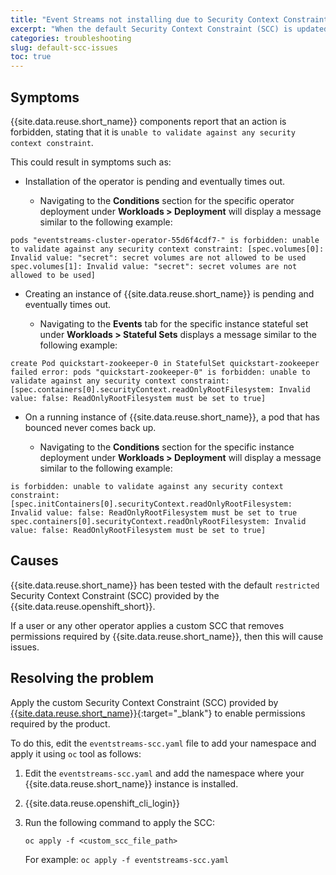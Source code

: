 ```yaml
---
title: "Event Streams not installing due to Security Context Constraint (SCC) issues"
excerpt: "When the default Security Context Constraint (SCC) is updated by user or another operator, Event Streams does not install"
categories: troubleshooting
slug: default-scc-issues
toc: true
---
```


## Symptoms

{{site.data.reuse.short_name}} components report that an action is forbidden, stating that it is `unable to validate against any security context constraint`.

This could result in symptoms such as:

- Installation of the operator is pending and eventually times out.

    - Navigating to the **Conditions** section for the specific operator deployment under **Workloads > Deployment** will display a message similar to the following example:
 ```
 pods "eventstreams-cluster-operator-55d6f4cdf7-" is forbidden: unable to validate against any security context constraint: [spec.volumes[0]: Invalid value: "secret": secret volumes are not allowed to be used spec.volumes[1]: Invalid value: "secret": secret volumes are not allowed to be used]
 ```

- Creating an instance of {{site.data.reuse.short_name}} is pending and eventually times out.

    - Navigating to the **Events** tab for the specific instance stateful set under **Workloads > Stateful Sets** displays a message similar to the following example:
```
create Pod quickstart-zookeeper-0 in StatefulSet quickstart-zookeeper failed error: pods "quickstart-zookeeper-0" is forbidden: unable to validate against any security context constraint: [spec.containers[0].securityContext.readOnlyRootFilesystem: Invalid value: false: ReadOnlyRootFilesystem must be set to true]
```

- On a running instance of {{site.data.reuse.short_name}}, a pod that has bounced never comes back up.

    - Navigating to the **Conditions** section for the specific instance deployment under **Workloads > Deployment** will display a message similar to the following example:
```
is forbidden: unable to validate against any security context constraint: [spec.initContainers[0].securityContext.readOnlyRootFilesystem: Invalid value: false: ReadOnlyRootFilesystem must be set to true spec.containers[0].securityContext.readOnlyRootFilesystem: Invalid value: false: ReadOnlyRootFilesystem must be set to true]
```

## Causes

{{site.data.reuse.short_name}} has been tested with the default `restricted` Security Context Constraint (SCC) provided by the {{site.data.reuse.openshift_short}}.

If a user or any other operator applies a custom SCC that removes permissions required by {{site.data.reuse.short_name}}, then this will cause issues.

## Resolving the problem

Apply the custom Security Context Constraint (SCC) provided by [{{site.data.reuse.short_name}}](https://github.com/ibm-messaging/event-streams-operator-resources/){:target="_blank"} to enable permissions required by the product.

To do this, edit the `eventstreams-scc.yaml` file to add your namespace and apply it using `oc` tool as follows:

1. Edit the `eventstreams-scc.yaml` and add the namespace where your {{site.data.reuse.short_name}} instance is installed.

2. {{site.data.reuse.openshift_cli_login}}

3. Run the following command to apply the SCC:

    `oc apply -f <custom_scc_file_path>`

    For example: `oc apply -f eventstreams-scc.yaml`
